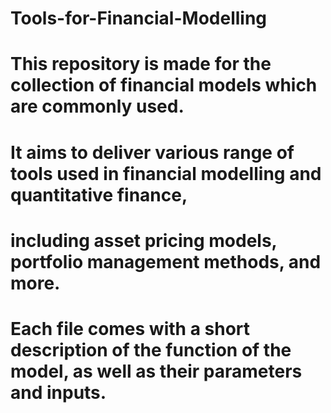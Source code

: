# Tools-for-Financial-Modelling

# This repository is made for the collection of financial models which are commonly used.
# It aims to deliver various range of tools used in financial modelling and quantitative finance,
# including asset pricing models, portfolio management methods, and more.
# Each file comes with a short description of the function of the model, as well as their parameters and inputs.
